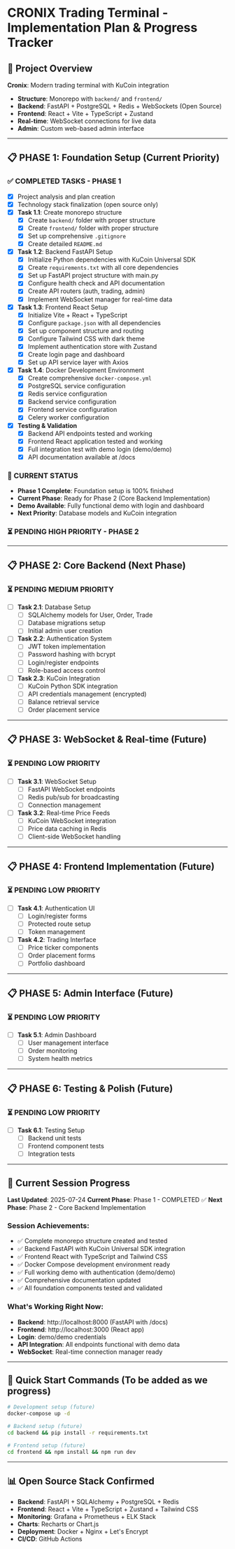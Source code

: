 # CRONIX Trading Terminal - Implementation Plan & Progress Tracker

## 🎯 Project Overview
**Cronix**: Modern trading terminal with KuCoin integration
- **Structure**: Monorepo with `backend/` and `frontend/`
- **Backend**: FastAPI + PostgreSQL + Redis + WebSockets (Open Source)
- **Frontend**: React + Vite + TypeScript + Zustand
- **Real-time**: WebSocket connections for live data
- **Admin**: Custom web-based admin interface

---

## 📋 PHASE 1: Foundation Setup (Current Priority)

### ✅ COMPLETED TASKS - PHASE 1
- [x] Project analysis and plan creation
- [x] Technology stack finalization (open source only)
- [x] **Task 1.1**: Create monorepo structure
  - [x] Create `backend/` folder with proper structure
  - [x] Create `frontend/` folder with proper structure
  - [x] Set up comprehensive `.gitignore`
  - [x] Create detailed `README.md`
- [x] **Task 1.2**: Backend FastAPI Setup
  - [x] Initialize Python dependencies with KuCoin Universal SDK
  - [x] Create `requirements.txt` with all core dependencies
  - [x] Set up FastAPI project structure with main.py
  - [x] Configure health check and API documentation
  - [x] Create API routers (auth, trading, admin)
  - [x] Implement WebSocket manager for real-time data
- [x] **Task 1.3**: Frontend React Setup
  - [x] Initialize Vite + React + TypeScript
  - [x] Configure `package.json` with all dependencies
  - [x] Set up component structure and routing
  - [x] Configure Tailwind CSS with dark theme
  - [x] Implement authentication store with Zustand
  - [x] Create login page and dashboard
  - [x] Set up API service layer with Axios
- [x] **Task 1.4**: Docker Development Environment
  - [x] Create comprehensive `docker-compose.yml`
  - [x] PostgreSQL service configuration
  - [x] Redis service configuration  
  - [x] Backend service configuration
  - [x] Frontend service configuration
  - [x] Celery worker configuration
- [x] **Testing & Validation**
  - [x] Backend API endpoints tested and working
  - [x] Frontend React application tested and working
  - [x] Full integration test with demo login (demo/demo)
  - [x] API documentation available at /docs

### 🔄 CURRENT STATUS
- **Phase 1 Complete**: Foundation setup is 100% finished
- **Current Phase**: Ready for Phase 2 (Core Backend Implementation)
- **Demo Available**: Fully functional demo with login and dashboard
- **Next Priority**: Database models and KuCoin integration

### ⏳ PENDING HIGH PRIORITY - PHASE 2

---

## 📋 PHASE 2: Core Backend (Next Phase)

### ⏳ PENDING MEDIUM PRIORITY
- [ ] **Task 2.1**: Database Setup
  - [ ] SQLAlchemy models for User, Order, Trade
  - [ ] Database migrations setup
  - [ ] Initial admin user creation

- [ ] **Task 2.2**: Authentication System
  - [ ] JWT token implementation
  - [ ] Password hashing with bcrypt
  - [ ] Login/register endpoints
  - [ ] Role-based access control

- [ ] **Task 2.3**: KuCoin Integration
  - [ ] KuCoin Python SDK integration
  - [ ] API credentials management (encrypted)
  - [ ] Balance retrieval service
  - [ ] Order placement service

---

## 📋 PHASE 3: WebSocket & Real-time (Future)

### ⏳ PENDING LOW PRIORITY
- [ ] **Task 3.1**: WebSocket Setup
  - [ ] FastAPI WebSocket endpoints
  - [ ] Redis pub/sub for broadcasting
  - [ ] Connection management

- [ ] **Task 3.2**: Real-time Price Feeds
  - [ ] KuCoin WebSocket integration
  - [ ] Price data caching in Redis
  - [ ] Client-side WebSocket handling

---

## 📋 PHASE 4: Frontend Implementation (Future)

### ⏳ PENDING LOW PRIORITY
- [ ] **Task 4.1**: Authentication UI
  - [ ] Login/register forms
  - [ ] Protected route setup
  - [ ] Token management

- [ ] **Task 4.2**: Trading Interface
  - [ ] Price ticker components
  - [ ] Order placement forms
  - [ ] Portfolio dashboard

---

## 📋 PHASE 5: Admin Interface (Future)

### ⏳ PENDING LOW PRIORITY
- [ ] **Task 5.1**: Admin Dashboard
  - [ ] User management interface
  - [ ] Order monitoring
  - [ ] System health metrics

---

## 📋 PHASE 6: Testing & Polish (Future)

### ⏳ PENDING LOW PRIORITY
- [ ] **Task 6.1**: Testing Setup
  - [ ] Backend unit tests
  - [ ] Frontend component tests
  - [ ] Integration tests

---

## 🔧 Current Session Progress

**Last Updated**: 2025-07-24
**Current Phase**: Phase 1 - COMPLETED ✅
**Next Phase**: Phase 2 - Core Backend Implementation

### Session Achievements:
- ✅ Complete monorepo structure created and tested
- ✅ Backend FastAPI with KuCoin Universal SDK integration
- ✅ Frontend React with TypeScript and Tailwind CSS
- ✅ Docker Compose development environment ready
- ✅ Full working demo with authentication (demo/demo)
- ✅ Comprehensive documentation updated
- ✅ All foundation components tested and validated

### What's Working Right Now:
- **Backend**: http://localhost:8000 (FastAPI with /docs)
- **Frontend**: http://localhost:3000 (React app)
- **Login**: demo/demo credentials
- **API Integration**: All endpoints functional with demo data
- **WebSocket**: Real-time connection manager ready

---

## 🚀 Quick Start Commands (To be added as we progress)

```bash
# Development setup (future)
docker-compose up -d

# Backend setup (future)
cd backend && pip install -r requirements.txt

# Frontend setup (future)
cd frontend && npm install && npm run dev
```

---

## 📊 Open Source Stack Confirmed
- **Backend**: FastAPI + SQLAlchemy + PostgreSQL + Redis
- **Frontend**: React + Vite + TypeScript + Zustand + Tailwind CSS
- **Monitoring**: Grafana + Prometheus + ELK Stack
- **Charts**: Recharts or Chart.js
- **Deployment**: Docker + Nginx + Let's Encrypt
- **CI/CD**: GitHub Actions